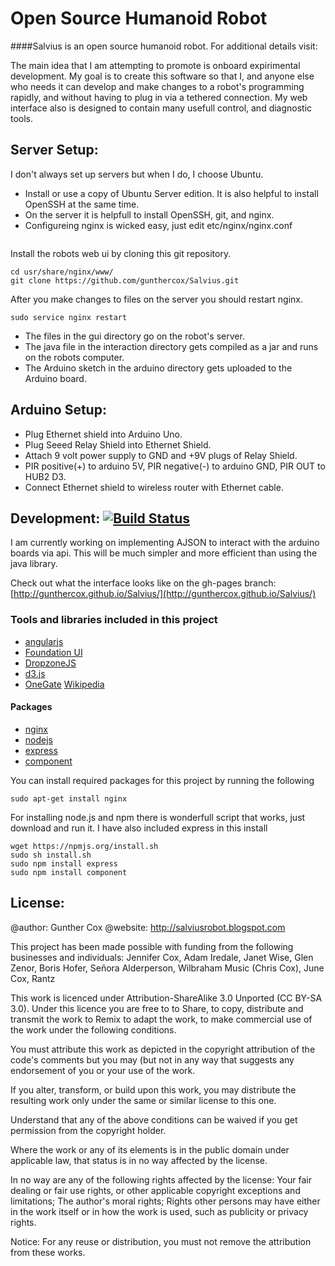 # Open Source Humanoid Robot

####Salvius is an open source humanoid robot. For additional details visit:

The main idea that I am attempting to promote is onboard expirimental development. My goal is to create this software
so that I, and anyone else who needs it can develop and make changes to a robot's programming rapidly, and without
having to plug in via a tethered connection. My web interface also is designed to contain many usefull control, and
diagnostic tools.

## Server Setup:
I don't always set up servers but when I do, I choose Ubuntu.
* Install or use a copy of Ubuntu Server edition. It is also helpful to install OpenSSH at the same time.
* On the server it is helpfull to install OpenSSH, git, and nginx.
* Configureing nginx is wicked easy, just edit etc/nginx/nginx.conf

```

```

Install the robots web ui by cloning this git repository.
```
cd usr/share/nginx/www/
git clone https://github.com/gunthercox/Salvius.git
```

After you make changes to files on the server you should restart nginx.
```
sudo service nginx restart
```

* The files in the gui directory go on the robot's server.
* The java file in the interaction directory gets compiled as a jar and runs on the robots computer.
* The Arduino sketch in the arduino directory gets uploaded to the Arduino board.

## Arduino Setup:
* Plug Ethernet shield into Arduino Uno.
* Plug Seeed Relay Shield into Ethernet Shield.
* Attach 9 volt power supply to GND and +9V plugs of Relay Shield.
* PIR positive(+) to arduino 5V, PIR negative(-) to arduino GND, PIR OUT to HUB2 D3.
* Connect Ethernet shield to wireless router with Ethernet cable.

## Development: [![Build Status](https://travis-ci.org/gunthercox/Salvius.png?branch=master)](https://travis-ci.org/gunthercox/Salvius)

I am currently working on implementing AJSON to interact with the arduino boards via api. This will be much simpler and
more efficient than using the java library.

Check out what the interface looks like on the gh-pages branch: [http://gunthercox.github.io/Salvius/](http://gunthercox.github.io/Salvius/)

### Tools and libraries included in this project
* [angularjs](http://angularjs.org)
* [Foundation UI](http://foundation.zurb.com)
* [DropzoneJS](http://www.dropzonejs.com)
* [d3.js](http://d3js.org)
* [OneGate](https://github.com/liftoff/GateOne) [Wikipedia](http://en.wikipedia.org/wiki/Web-based_SSH)

#### Packages
* [nginx](http://wiki.nginx.org)
* [nodejs](http://nodejs.org)
* [express](http://expressjs.com/)
* [component](https://github.com/component/component)

You can install required packages for this project by running the following
```
sudo apt-get install nginx
```

For installing node.js and npm there is wonderfull script that works, just download and run it.
I have also included express in this install
```
wget https://npmjs.org/install.sh
sudo sh install.sh
sudo npm install express
sudo npm install component
```
## License:
@author: Gunther Cox
@website: http://salviusrobot.blogspot.com

This project has been made possible with funding from the following businesses and individuals:
Jennifer Cox, Adam Iredale, Janet Wise, Glen Zenor, Boris Hofer, Señora Alderperson, Wilbraham Music (Chris Cox), June Cox, Rantz

This work is licenced under Attribution-ShareAlike 3.0 Unported (CC BY-SA 3.0). Under this licence you are free to to Share, to copy, distribute and transmit the work
to Remix to adapt the work, to make commercial use of the work under the following conditions.

You must attribute this work as depicted in the copyright attribution of the code's comments but you may (but not in any way that suggests any endorsement of you or your use of the work.

If you alter, transform, or build upon this work, you may distribute the resulting work only under the same or similar license to this one.

Understand that any of the above conditions can be waived if you get permission from the copyright holder.

Where the work or any of its elements is in the public domain under applicable law, that status is in no way affected by the license.

In no way are any of the following rights affected by the license: Your fair dealing or fair use rights, or other applicable copyright exceptions and limitations; The author's moral rights; Rights other persons may have either in the work itself or in how the work is used, such as publicity or privacy rights.

Notice: For any reuse or distribution, you must not remove the attribution from these works.
